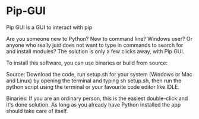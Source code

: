 # Pip-GUI
Pip GUI is a GUI to interact with pip

Are you someone new to Python? New to command line? Windows user? Or anyone who really just does not want to type in commands to search for and install modules? 
The solution is only a few clicks away, with Pip GUI.

To install this software, you can use binaries or build from source:

Source: Download the code, run setup.sh for your system (Windows or Mac and Linux) by opening the terminal and typing sh setup.sh, then run the python script using the terminal or your favourite code editor like IDLE.

Binaries: If you are an ordinary person, this is the easiest double-click and it's done solution. As long as you already have Python installed the app should take care of itself.
